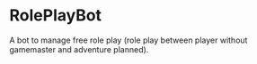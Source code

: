 # RolePlayBot
A bot to manage free role play (role play between player without gamemaster and adventure planned).